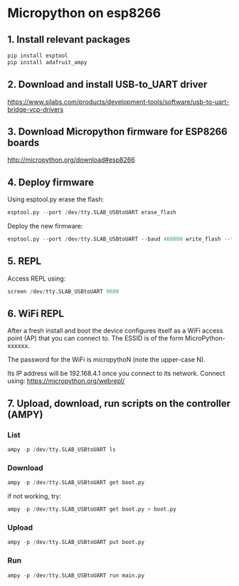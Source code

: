 # Micropython on esp8266

## 1. Install relevant packages
```python
pip install esptool
pip install adafruit_ampy
```

## 2. Download and install USB-to_UART driver
https://www.silabs.com/products/development-tools/software/usb-to-uart-bridge-vcp-drivers

## 3. Download Micropython firmware for ESP8266 boards
http://micropython.org/download#esp8266

## 4. Deploy firmware
Using esptool.py erase the flash:
```python
esptool.py --port /dev/tty.SLAB_USBtoUART erase_flash
```

Deploy the new firmware:
```python
esptool.py --port /dev/tty.SLAB_USBtoUART --baud 460800 write_flash --flash_size=detect 0 esp8266-20191220-v1.12.bin
```

## 5. REPL
Access REPL using:
```python
screen /dev/tty.SLAB_USBtoUART 9600
```

## 6. WiFi REPL
After a fresh install and boot the device configures itself as a WiFi access point (AP) that you can connect to. The ESSID is of the form MicroPython-xxxxxx. 

The password for the WiFi is micropythoN (note the upper-case N). 

Its IP address will be 192.168.4.1 once you connect to its network.
Connect using:
https://micropython.org/webrepl/

## 7. Upload, download, run scripts on the controller (AMPY)
### List
```python
ampy -p /dev/tty.SLAB_USBtoUART ls
```
### Download
```python
ampy -p /dev/tty.SLAB_USBtoUART get boot.py
```
if not working, try:
```python
ampy -p /dev/tty.SLAB_USBtoUART get boot.py > boot.py
```

### Upload
```python
ampy -p /dev/tty.SLAB_USBtoUART put boot.py
```

### Run
```python
ampy -p /dev/tty.SLAB_USBtoUART run main.py
```
